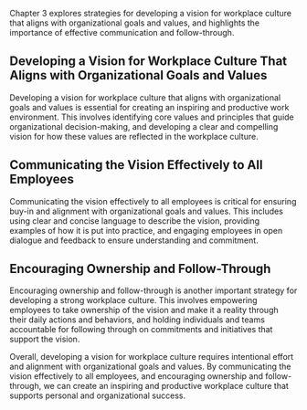 
Chapter 3 explores strategies for developing a vision for workplace culture that aligns with organizational goals and values, and highlights the importance of effective communication and follow-through.

Developing a Vision for Workplace Culture That Aligns with Organizational Goals and Values
------------------------------------------------------------------------------------------

Developing a vision for workplace culture that aligns with organizational goals and values is essential for creating an inspiring and productive work environment. This involves identifying core values and principles that guide organizational decision-making, and developing a clear and compelling vision for how these values are reflected in the workplace culture.

Communicating the Vision Effectively to All Employees
-----------------------------------------------------

Communicating the vision effectively to all employees is critical for ensuring buy-in and alignment with organizational goals and values. This includes using clear and concise language to describe the vision, providing examples of how it is put into practice, and engaging employees in open dialogue and feedback to ensure understanding and commitment.

Encouraging Ownership and Follow-Through
----------------------------------------

Encouraging ownership and follow-through is another important strategy for developing a strong workplace culture. This involves empowering employees to take ownership of the vision and make it a reality through their daily actions and behaviors, and holding individuals and teams accountable for following through on commitments and initiatives that support the vision.

Overall, developing a vision for workplace culture requires intentional effort and alignment with organizational goals and values. By communicating the vision effectively to all employees, and encouraging ownership and follow-through, we can create an inspiring and productive workplace culture that supports personal and organizational success.
